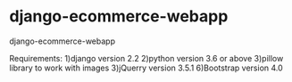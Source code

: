 # django-ecommerce-webapp
 django-ecommerce-webapp

Requirements: 
1)django version 2.2
2)python version 3.6 or above
3)pillow library to work with images
3)jQuerry version 3.5.1
6)Bootstrap version 4.0
